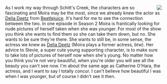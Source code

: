 <img src="http://scripting.com/images/2020/08/08/deliaDeetz.png" border="0" align="right">As I work my way through Schitt's Creek, the characters are so fascinating and Moira may be the most, since we already knew the actor as <a href="https://www.syfy.com/syfywire/in-defense-of-beetlejuices-delia-deetz">Delia Deetz</a> from <a href="https://en.wikipedia.org/wiki/Beetlejuice">Beetlejuice</a>. It's hard for me to see the connection between the two. In one episode in Season 2 Moira is frantically looking for nude pictures of herself taken when she was younger. For most of the show you think she wants to find them so she can take them down, but no. She wants to be sure they're there. She wants to still be, in some sense, the actress we knew as <a href="https://duckduckgo.com/?q=delia+deetz&t=hx&iax=images&ia=images">Delia Deetz</a> (Moira plays a former actress, btw). Her advice to Stevie, a super cute young supporting character, is to make sure to take lots of pictures of herself now when she's young. No matter how you think you're not very beautiful, when you're older you will see all the beauty you can't see now. I'm about the same age as Catherine O'Hara, the actress, and I want to say I totally concur. I can't believe how beautiful I was when I was younger, but of course I didn't see it then. 
